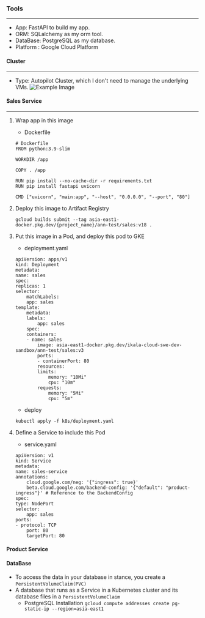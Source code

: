### Tools
---
- App: FastAPI to build my app. 
- ORM: SQLalchemy as my orm tool.
- DataBase: PostgreSQL as my database.
- Platform : Google Cloud Platform

#### Cluster
--- 
- Type: Autopilot Cluster, which I don't need to manage the underlying VMs.
![Example Image](https://drive.google.com/file/d/1WWaf2Crm3h0AOw8uU1f1XDjniYoiuHb0/view?usp=sharing)

#### Sales Service
---
1. Wrap app in this image
    - Dockerfile
    ```
    # Dockerfile
    FROM python:3.9-slim

    WORKDIR /app 

    COPY . /app

    RUN pip install --no-cache-dir -r requirements.txt
    RUN pip install fastapi uvicorn 

    CMD ["uvicorn", "main:app", "--host", "0.0.0.0", "--port", "80"]
    ```
2. Deploy this image to Artifact Registry

    `
    gcloud builds submit --tag asia-east1-docker.pkg.dev/{project_name}/ann-test/sales:v18 .
    `
3. Put this image in a Pod, and deploy this pod to GKE
    - deployment.yaml
    ```
    apiVersion: apps/v1 
    kind: Deployment
    metadata:
    name: sales 
    spec:
    replicas: 1 
    selector:
        matchLabels:
        app: sales 
    template:
        metadata:
        labels:
            app: sales
        spec:
        containers:
        - name: sales
            image: asia-east1-docker.pkg.dev/ikala-cloud-swe-dev-sandbox/ann-test/sales:v3
            ports:
            - containerPort: 80
            resources:
            limits:
                memory: "10Mi"
                cpu: "10m"
            requests:
                memory: "5Mi"
                cpu: "5m" 
    ```
    - deploy

    `kubectl apply -f k8s/deployment.yaml`

4. Define a Service to include this Pod
    - service.yaml
    ```
    apiVersion: v1
    kind: Service
    metadata:
    name: sales-service
    annotations:
        cloud.google.com/neg: '{"ingress": true}'
        beta.cloud.google.com/backend-config: '{"default": "product-ingress"}' # Reference to the BackendConfig
    spec:
    type: NodePort
    selector:
        app: sales
    ports:
    - protocol: TCP
        port: 80
        targetPort: 80
    ```

#### Product Service


#### DataBase
- To access the data in your database in stance, you create a `PersistentVolumeClaim(PVC)` 
- A database that runs as a Service in a Kubernetes cluster and its database files in a `PersistentVolumeClaim`
    - PostgreSQL Installation
    `gcloud compute addresses create pg-static-ip --region=asia-east1` 